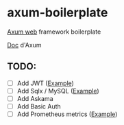 # axum-boilerplate

[Axum web](https://github.com/tokio-rs/axum) framework boilerplate

[Doc](https://docs.rs/axum/latest/axum) d'Axum

## TODO:

- [ ] Add JWT ([Example](https://github.com/tokio-rs/axum/blob/main/examples/jwt/src/main.rs))
- [ ] Add Sqlx / MySQL ([Example](https://github.com/tokio-rs/axum/blob/main/examples/sqlx-postgres/src/main.rs))
- [ ] Add Askama
- [ ] Add Basic Auth
- [ ] Add Prometheus metrics ([Example](https://github.com/tokio-rs/axum/blob/main/examples/prometheus-metrics/src/main.rs))
